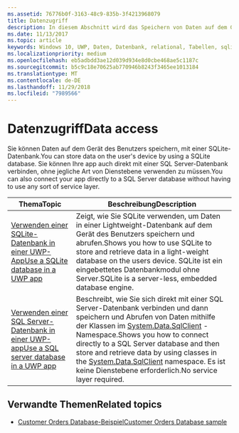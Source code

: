 ```yaml
---
ms.assetid: 76776b0f-3163-48c9-835b-3f4213968079
title: Datenzugriff
description: In diesem Abschnitt wird das Speichern von Daten auf dem Gerät in einer privaten Datenbank und die Verwendung der objektrelationalen Zuordnung in UWP-Apps (Universelle Windows-Plattform) erläutert.
ms.date: 11/13/2017
ms.topic: article
keywords: Windows 10, UWP, Daten, Datenbank, relational, Tabellen, sqlite
ms.localizationpriority: medium
ms.openlocfilehash: eb5adbdd3ae12d039d934e8d0cbe468ae5c1187c
ms.sourcegitcommit: b5c9c18e70625ab770946b8243f3465ee1013184
ms.translationtype: MT
ms.contentlocale: de-DE
ms.lasthandoff: 11/29/2018
ms.locfileid: "7989566"
---
```

# <a name="data-access"></a><span data-ttu-id="568a3-104">Datenzugriff</span><span class="sxs-lookup"><span data-stu-id="568a3-104">Data access</span></span>

<span data-ttu-id="568a3-105">Sie können Daten auf dem Gerät des Benutzers speichern, mit einer SQLite-Datenbank.</span><span class="sxs-lookup"><span data-stu-id="568a3-105">You can store data on the user's device by using a SQLite database.</span></span> <span data-ttu-id="568a3-106">Sie können Ihre app auch direkt mit einer SQL Server-Datenbank verbinden, ohne jegliche Art von Dienstebene verwenden zu müssen.</span><span class="sxs-lookup"><span data-stu-id="568a3-106">You can also connect your app directly to a SQL Server database without having to use any sort of service layer.</span></span>

| <span data-ttu-id="568a3-107">Thema</span><span class="sxs-lookup"><span data-stu-id="568a3-107">Topic</span></span> | <span data-ttu-id="568a3-108">Beschreibung</span><span class="sxs-lookup"><span data-stu-id="568a3-108">Description</span></span>|
|-------|------------|
| [<span data-ttu-id="568a3-109">Verwenden einer SQLite-Datenbank in einer UWP-App</span><span class="sxs-lookup"><span data-stu-id="568a3-109">Use a SQLite database in a UWP app</span></span>](sqlite-databases.md) | <span data-ttu-id="568a3-110">Zeigt, wie Sie SQLite verwenden, um Daten in einer Lightweight-Datenbank auf dem Gerät des Benutzers speichern und abrufen.</span><span class="sxs-lookup"><span data-stu-id="568a3-110">Shows you how to use SQLite to store and retrieve data in a light-weight database on the users device.</span></span> <span data-ttu-id="568a3-111">SQLite ist ein eingebettetes Datenbankmodul ohne Server.</span><span class="sxs-lookup"><span data-stu-id="568a3-111">SQLite is a server-less, embedded database engine.</span></span> |
| [<span data-ttu-id="568a3-112">Verwenden einer SQL Server-Datenbank in einer UWP-app</span><span class="sxs-lookup"><span data-stu-id="568a3-112">Use a SQL server database in a UWP app</span></span>](sql-server-databases.md) | <span data-ttu-id="568a3-113">Beschreibt, wie Sie sich direkt mit einer SQL Server-Datenbank verbinden und dann speichern und Abrufen von Daten mithilfe der Klassen im [System.Data.SqlClient](https://msdn.microsoft.com/library/system.data.sqlclient.aspx) -Namespace.</span><span class="sxs-lookup"><span data-stu-id="568a3-113">Shows you how to connect directly to a SQL Server database and then store and retrieve data by using classes in the [System.Data.SqlClient](https://msdn.microsoft.com/library/system.data.sqlclient.aspx) namespace.</span></span> <span data-ttu-id="568a3-114">Es ist keine Dienstebene erforderlich.</span><span class="sxs-lookup"><span data-stu-id="568a3-114">No service layer required.</span></span> |

## <a name="related-topics"></a><span data-ttu-id="568a3-115">Verwandte Themen</span><span class="sxs-lookup"><span data-stu-id="568a3-115">Related topics</span></span>

* [<span data-ttu-id="568a3-116">Customer Orders Database-Beispiel</span><span class="sxs-lookup"><span data-stu-id="568a3-116">Customer Orders Database sample</span></span>](https://github.com/Microsoft/Windows-appsample-customers-orders-database)
